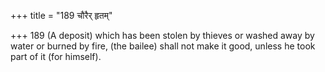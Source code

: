 +++
title = "189 चौरैर् हृतम्"

+++
189	(A deposit) which has been stolen by thieves or washed away by water or burned by fire, (the bailee) shall not make it good, unless he took part of it (for himself).